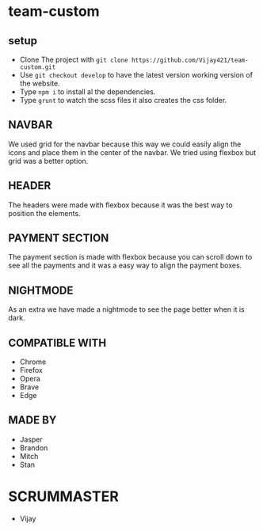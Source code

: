 # team-custom

## setup
* Clone The project with `git clone https://github.com/Vijay421/team-custom.git`
* Use `git checkout develop` to have the latest version working version of the website.
* Type `npm i` to install al the dependencies.
* Type `grunt` to watch the scss files it also creates the css folder.

## NAVBAR
We used grid for the navbar because this way we could easily align the icons and place them in the center of the navbar.
We tried using flexbox but grid was a better option.


## HEADER
The headers were made with flexbox because it was the best way to position the elements.


## PAYMENT SECTION
The payment section is made with flexbox because you can scroll down to see all the payments and it was a easy way to align the payment boxes.


## NIGHTMODE
As an extra we have made a nightmode to see the page better when it is dark.


## COMPATIBLE WITH
* Chrome
* Firefox
* Opera
* Brave
* Edge


## MADE BY
* Jasper
* Brandon
* Mitch
* Stan

# SCRUMMASTER
* Vijay

